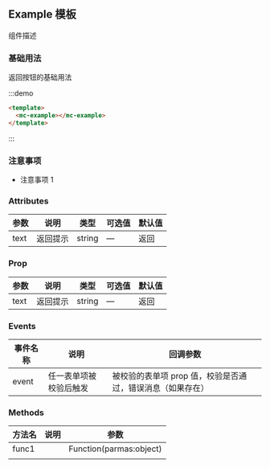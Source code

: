 ## Example 模板

组件描述

### 基础用法

返回按钮的基础用法

:::demo

```html
<template>
  <mc-example></mc-example>
</template>
```

:::

### 注意事项

- 注意事项 1

### Attributes

| 参数 | 说明     | 类型   | 可选值 | 默认值 |
| ---- | -------- | ------ | ------ | ------ |
| text | 返回提示 | string | —      | 返回   |

### Prop

| 参数 | 说明     | 类型   | 可选值 | 默认值 |
| ---- | -------- | ------ | ------ | ------ |
| text | 返回提示 | string | —      | 返回   |

### Events

| 事件名称 | 说明                   | 回调参数                                                   |
| -------- | ---------------------- | ---------------------------------------------------------- |
| event    | 任一表单项被校验后触发 | 被校验的表单项 prop 值，校验是否通过，错误消息（如果存在） |

### Methods

| 方法名 | 说明 | 参数                    |
| ------ | ---- | ----------------------- |
| func1  |      | Function(parmas:object) |
|        |      |                         |
